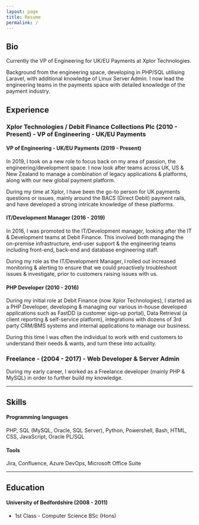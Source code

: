 ```yaml
---
layout: page
title: Resume
permalink: /
---
```


## Bio

Currently the VP of Engineering for UK/EU Payments at Xplor Technologies.

Background from the engineering space, developing in PHP/SQL utilising Laravel, with additional knowledge of Linux Server Admin. I now lead the engineering teams in the payments space with detailed knowledge of the payment industry.

## Experience

### Xplor Technologies / Debit Finance Collections Plc (2010 - Present) - VP of Engineering - UK/EU Payments

#### VP of Engineering - UK/EU Payments (2019 - Present)

In 2019, I took on a new role to focus back on my area of passion, the engineering/development space. I now look after teams across
UK, US &amp; New Zealand to manage a combination of legacy applications &amp; platforms, along with our new global payment platform.

During my time at Xplor, I have been the go-to person for UK payments questions or issues, mainly around the BACS (Direct Debit) payment
rails, and have developed a strong intricate knowledge of these platforms.

#### IT/Development Manager (2016 - 2019)

In 2016, I was promoted to the IT/Development manager, looking after the IT &amp; Development teams at Debit Finance.
This involved both managing the on-premise infrastructure, end-user support &amp; the engineering teams including front-end,
back-end and database engineering staff.

During my role as the IT/Development Manager, I rolled out increased monitoring &amp; alerting to ensure that we could proactively
troubleshoot issues &amp; investigate, prior to customers raising issues with us.

#### PHP Developer (2010 - 2016)

During my initial role at Debit Finance (now Xplor Technologies), I started as a PHP Developer,
developing &amp; managing our various in-house developed applications such as FastDD (a customer sign-up portal),
Data Retrieval (a client reporting &amp; self-service platform), integrations with dozens of 3rd party CRM/BMS systems
and internal applications to manage our business.

During this time I was often the individual to work with end customers to understand their needs &amp; wants, and turn these
into actuality.

### Freelance - (2004 - 2017) - Web Developer & Server Admin

During my early career, I worked as a Freelance developer (mainly PHP &amp; MySQL) in order to further build my knowledge.

---

## Skills

#### Programming languages
PHP, SQL (MySQL, Oracle, SQL Server), Python, Powershell, Bash, HTML, CSS, JavaScript, Oracle PL/SQL

#### Tools
Jira, Confluence, Azure DevOps, Microsoft Office Suite

---

## Education

#### University of Bedfordshire (2008 - 2011)
* 1st Class - Computer Science BSc (Hons)
